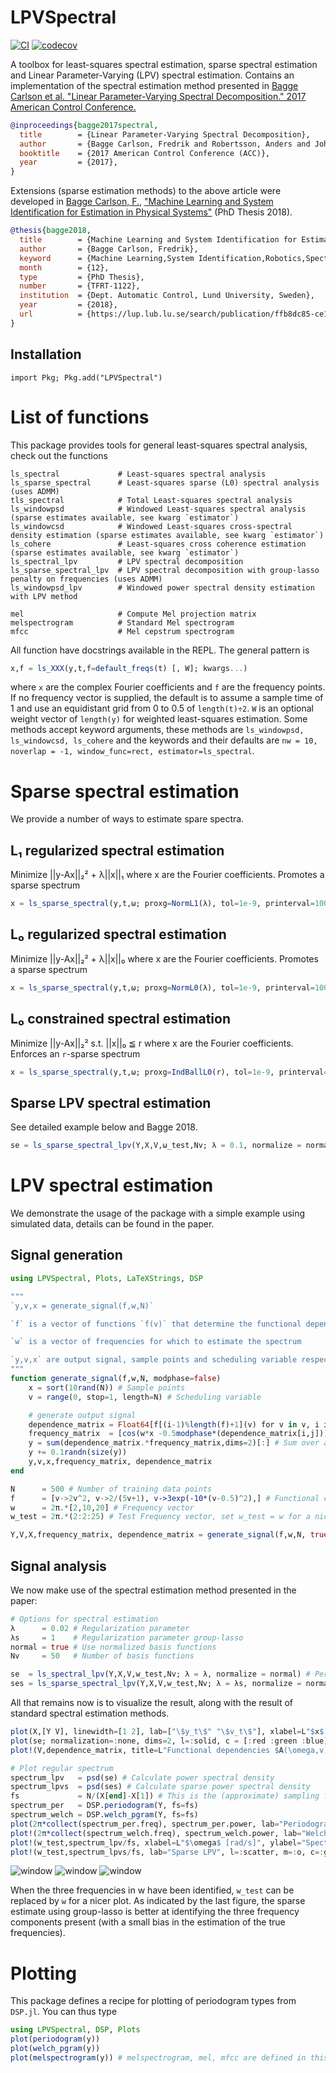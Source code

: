 # LPVSpectral
[![CI](https://github.com/baggepinnen/LPVSpectral.jl/workflows/CI/badge.svg)](https://github.com/baggepinnen/LPVSpectral.jl/actions)
[![codecov](https://codecov.io/gh/baggepinnen/LPVSpectral.jl/branch/master/graph/badge.svg)](https://codecov.io/gh/baggepinnen/LPVSpectral.jl)

A toolbox for least-squares spectral estimation, sparse spectral estimation and Linear Parameter-Varying (LPV) spectral estimation. Contains an implementation of the spectral estimation method presented in
[Bagge Carlson et al. "Linear Parameter-Varying Spectral Decomposition." 2017 American Control Conference.](http://lup.lub.lu.se/record/ac32368e-e199-44ff-b76a-36668ac7d595)
```bibtex
@inproceedings{bagge2017spectral,
  title        = {Linear Parameter-Varying Spectral Decomposition},
  author       = {Bagge Carlson, Fredrik and Robertsson, Anders and Johansson, Rolf},
  booktitle    = {2017 American Control Conference (ACC)},
  year         = {2017},
}
```
Extensions (sparse estimation methods) to the above article were developed in
[Bagge Carlson, F.](https://www.control.lth.se/staff/fredrik-bagge-carlson/), ["Machine Learning and System Identification for Estimation in Physical Systems"](https://lup.lub.lu.se/search/publication/ffb8dc85-ce12-4f75-8f2b-0881e492f6c0) (PhD Thesis 2018).
```bibtex
@thesis{bagge2018,
  title        = {Machine Learning and System Identification for Estimation in Physical Systems},
  author       = {Bagge Carlson, Fredrik},
  keyword      = {Machine Learning,System Identification,Robotics,Spectral estimation,Calibration,State estimation},
  month        = {12},
  type         = {PhD Thesis},
  number       = {TFRT-1122},
  institution  = {Dept. Automatic Control, Lund University, Sweden},
  year         = {2018},
  url          = {https://lup.lub.lu.se/search/publication/ffb8dc85-ce12-4f75-8f2b-0881e492f6c0},
}
```

## Installation
`import Pkg; Pkg.add("LPVSpectral")`


# List of functions

This package provides tools for general least-squares spectral analysis, check out the functions
```
ls_spectral             # Least-squares spectral analysis
ls_sparse_spectral      # Least-squares sparse (L0) spectral analysis (uses ADMM)
tls_spectral            # Total Least-squares spectral analysis
ls_windowpsd            # Windowed Least-squares spectral analysis (sparse estimates available, see kwarg `estimator`)
ls_windowcsd            # Windowed Least-squares cross-spectral density estimation (sparse estimates available, see kwarg `estimator`)
ls_cohere               # Least-squares cross coherence estimation (sparse estimates available, see kwarg `estimator`)
ls_spectral_lpv         # LPV spectral decomposition
ls_sparse_spectral_lpv  # LPV spectral decomposition with group-lasso penalty on frequencies (uses ADMM)
ls_windowpsd_lpv        # Windowed power spectral density estimation with LPV method

mel                     # Compute Mel projection matrix
melspectrogram          # Standard Mel spectrogram
mfcc                    # Mel cepstrum spectrogram
```

All function have docstrings available in the REPL. The general pattern is
```julia
x,f = ls_XXX(y,t,f=default_freqs(t) [, W]; kwargs...)
```
where `x` are the complex Fourier coefficients and `f` are the frequency points. If no frequency vector is supplied, the default is to assume a sample time of 1 and use an equidistant grid from 0 to 0.5 of `length(t)÷2`.
`W` is an optional weight vector of `length(y)` for weighted least-squares estimation. Some methods accept keyword arguments, these methods are `ls_windowpsd, ls_windowcsd, ls_cohere` and the keywords and their defaults are
`nw = 10, noverlap = -1, window_func=rect, estimator=ls_spectral`.


# Sparse spectral estimation
We provide a number of ways to estimate spare spectra.
## L₁ regularized spectral estimation
Minimize ||y-Ax||₂² + λ||x||₁ where x are the Fourier coefficients. Promotes a sparse spectrum
```julia
x = ls_sparse_spectral(y,t,ω; proxg=NormL1(λ), tol=1e-9, printerval=1000, iters=30000, μ=0.000001)
```

## L₀ regularized spectral estimation
Minimize ||y-Ax||₂² + λ||x||₀ where x are the Fourier coefficients. Promotes a sparse spectrum
```julia
x = ls_sparse_spectral(y,t,ω; proxg=NormL0(λ), tol=1e-9, printerval=1000, iters=30000, μ=0.000001)
```

## L₀ constrained spectral estimation
Minimize ||y-Ax||₂² s.t. ||x||₀ ≦ r where x are the Fourier coefficients. Enforces an `r`-sparse spectrum
```julia
x = ls_sparse_spectral(y,t,ω; proxg=IndBallL0(r), tol=1e-9, printerval=1000, iters=30000, μ=0.000001)
```

## Sparse LPV spectral estimation
See detailed example below and Bagge 2018.
```julia
se = ls_sparse_spectral_lpv(Y,X,V,ω_test,Nv; λ = 0.1, normalize = normal, tol=1e-8, printerval=100, iters=6000)
```


# LPV spectral estimation
We demonstrate the usage of the package with a simple example using simulated data, details can be found in the paper.

## Signal generation
```julia
using LPVSpectral, Plots, LaTeXStrings, DSP

"""
`y,v,x = generate_signal(f,w,N)`

`f` is a vector of functions `f(v)` that determine the functional dependence of the spectrum upon the velocity, one function for each frequency in `w`  both the amplitude and the phase are determined from these functions

`w` is a vector of frequencies for which to estimate the spectrum

`y,v,x` are output signal, sample points and scheduling variable respectively
"""
function generate_signal(f,w,N, modphase=false)
    x = sort(10rand(N)) # Sample points
    v = range(0, stop=1, length=N) # Scheduling variable

    # generate output signal
    dependence_matrix = Float64[f[(i-1)%length(f)+1](v) for v in v, i in eachindex(w)] # N x nw
    frequency_matrix  = [cos(w*x -0.5modphase*(dependence_matrix[i,j])) for (i,x) in enumerate(x), (j,w) in enumerate(w)] # N x nw
    y = sum(dependence_matrix.*frequency_matrix,dims=2)[:] # Sum over all frequencies
    y += 0.1randn(size(y))
    y,v,x,frequency_matrix, dependence_matrix
end

N      = 500 # Number of training data points
f      = [v->2v^2, v->2/(5v+1), v->3exp(-10*(v-0.5)^2),] # Functional dependences on the scheduling variable
w      = 2π.*[2,10,20] # Frequency vector
w_test = 2π.*(2:2:25) # Test Frequency vector, set w_test = w for a nice function visualization

Y,V,X,frequency_matrix, dependence_matrix = generate_signal(f,w,N, true)
```

## Signal analysis
We now make use of the spectral estimation method presented in the paper:
```julia
# Options for spectral estimation
λ      = 0.02 # Regularization parameter
λs     = 1    # Regularization parameter group-lasso
normal = true # Use normalized basis functions
Nv     = 50   # Number of basis functions

se  = ls_spectral_lpv(Y,X,V,w_test,Nv; λ = λ, normalize = normal) # Perform LPV spectral estimation
ses = ls_sparse_spectral_lpv(Y,X,V,w_test,Nv; λ = λs, normalize = normal, tol=1e-8, printerval=100, iters=6000) # Same as above but with a group-lasso penalty on frequencies, promoting a solution with a sparse set of frequencies. Can be used to identify a sparse spectrum, i.e. to find w among w_test.
```

All that remains now is to visualize the result, along with the result of standard spectral estimation methods.

```julia
plot(X,[Y V], linewidth=[1 2], lab=["\$y_t\$" "\$v_t\$"], xlabel=L"$x$ (sampling points)", title=L"Test signal $y_t$ and scheduling signal $v_t$", legend=true, xlims=(0,10), grid=false, c=[:cyan :blue])
plot(se; normalization=:none, dims=2, l=:solid, c = [:red :green :blue], fillalpha=0.5, nMC = 5000, fillcolor=[RGBA(1,.5,.5,.5) RGBA(.5,1,.5,.5) RGBA(.5,.5,1,.5)], linewidth=2, bounds=true, lab=reshape(["Est. \$\\omega = $(round(w/π))\\pi \$" for w in w_test],1,:), phase = false)
plot!(V,dependence_matrix, title=L"Functional dependencies $A(\omega,v)$", xlabel=L"$v$", ylabel=L"$A(\omega,v)$", c = [:red :green :blue], l=:dot, linewidth=2,lab=reshape(["True \$\\omega = $(round(w/π))\\pi\$" for w in w],1,:), grid=false)

# Plot regular spectrum
spectrum_lpv   = psd(se) # Calculate power spectral density
spectrum_lpvs  = psd(ses) # Calculate sparse power spectral density
fs             = N/(X[end]-X[1]) # This is the (approximate) sampling freqency of the generated signal
spectrum_per   = DSP.periodogram(Y, fs=fs)
spectrum_welch = DSP.welch_pgram(Y, fs=fs)
plot(2π*collect(spectrum_per.freq), spectrum_per.power, lab="Periodogram", l=:path, m=:none, yscale=:log10, c=:cyan)
plot!(2π*collect(spectrum_welch.freq), spectrum_welch.power, lab="Welch", l=:path, m=:none, yscale=:log10, linewidth=2, c=:blue)
plot!(w_test,spectrum_lpv/fs, xlabel=L"$\omega$ [rad/s]", ylabel="Spectral density", ylims=(-Inf,Inf), grid=false, lab="LPV", l=:scatter, m=:o, yscale=:log10, c=:orange)
plot!(w_test,spectrum_lpvs/fs, lab="Sparse LPV", l=:scatter, m=:o, c=:green)
```

![window](figs/gen_sig.png)
![window](figs/func_est.png)
![window](figs/spectrum.png)

When the three frequencies in w have been identified, `w_test` can be replaced by `w` for a nicer plot. As indicated by the last figure, the sparse estimate using group-lasso is better at identifying the three frequency components present (with a small bias in the estimation of the true frequencies).

# Plotting
This package defines a recipe for plotting of periodogram types from `DSP.jl`. You can thus type
```julia
using LPVSpectral, DSP, Plots
plot(periodogram(y))
plot(welch_pgram(y))
plot(melspectrogram(y)) # melspectrogram, mel, mfcc are defined in this package
```
